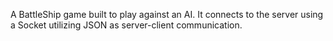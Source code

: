 A BattleShip game built to play against an AI.
It connects to the server using a Socket utilizing JSON as server-client communication.
